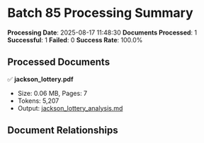 # Batch 85 Processing Summary

**Processing Date**: 2025-08-17 11:48:30
**Documents Processed**: 1
**Successful**: 1
**Failed**: 0
**Success Rate**: 100.0%

## Processed Documents

✅ **jackson_lottery.pdf**
   - Size: 0.06 MB, Pages: 7
   - Tokens: 5,207
   - Output: [jackson_lottery_analysis.md](jackson_lottery_analysis.md)

## Document Relationships
